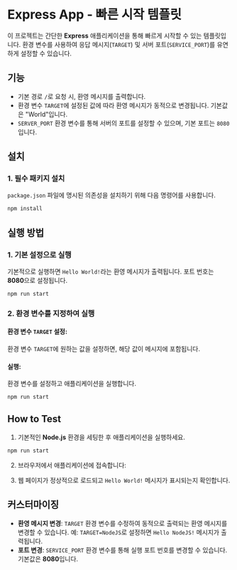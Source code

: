 # Express App - 빠른 시작 템플릿

이 프로젝트는 간단한 **Express** 애플리케이션을 통해 빠르게 시작할 수 있는 템플릿입니다. 환경 변수를 사용하여 응답 메시지(`TARGET`) 및 서버 포트(`SERVICE_PORT`)를 유연하게 설정할 수 있습니다.

## 기능

- 기본 경로 `/`로 요청 시, 환영 메시지를 출력합니다.
- 환경 변수 `TARGET`에 설정된 값에 따라 환영 메시지가 동적으로 변경됩니다. 기본값은 "World"입니다.
- `SERVER_PORT` 환경 변수를 통해 서버의 포트를 설정할 수 있으며, 기본 포트는 `8080`입니다.

## 설치

### 1. 필수 패키지 설치

`package.json` 파일에 명시된 의존성을 설치하기 위해 다음 명령어를 사용합니다.

```bash
npm install
```

## 실행 방법

### 1. 기본 설정으로 실행

기본적으로 실행하면 `Hello World!`라는 환영 메시지가 출력됩니다. 포트 번호는 **8080**으로 설정됩니다.

```bash
npm run start
```

### 2. 환경 변수를 지정하여 실행

#### 환경 변수 `TARGET` 설정:

환경 변수 `TARGET`에 원하는 값을 설정하면, 해당 값이 메시지에 포함됩니다.


#### 실행:

환경 변수를 설정하고 애플리케이션을 실행합니다.

```bash
npm run start
```


## How to Test

1. 기본적인 **Node.js** 환경을 세팅한 후 애플리케이션을 실행하세요.

```bash
npm run start
```

2. 브라우저에서 애플리케이션에 접속합니다:


3. 웹 페이지가 정상적으로 로드되고 `Hello World!` 메시지가 표시되는지 확인합니다.


## 커스터마이징

- **환영 메시지 변경**: `TARGET` 환경 변수를 수정하여 동적으로 출력되는 환영 메시지를 변경할 수 있습니다. 예: `TARGET=NodeJS`로 설정하면 `Hello NodeJS!` 메시지가 출력됩니다.
- **포트 변경**: `SERVICE_PORT` 환경 변수를 통해 실행 포트 번호를 변경할 수 있습니다. 기본값은 **8080**입니다.
